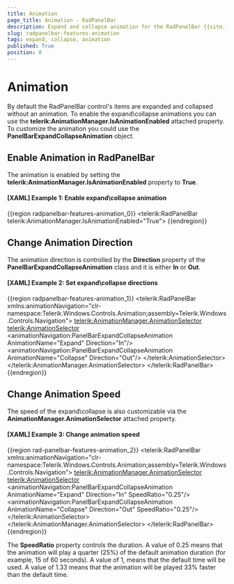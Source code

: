 ```yaml
---
title: Animation
page_title: Animation - RadPanelBar
description: Expand and collapse animation for the RadPanelBar {{site.framework_name}} control.
slug: radpanelbar-features-animation
tags: expand, collapse, animation
published: True
position: 0
---
```


# Animation

By default the RadPanelBar control's items are expanded and collapsed without an animation. To enable the expand\collapse animations you can use the **telerik:AnimationManager.IsAnimationEnabled** attached property. To customize the animation you could use the **PanelBarExpandCollapseAnimation** object.

## Enable Animation in RadPanelBar

The animation is enabled by setting the **telerik:AnimationManager.IsAnimationEnabled** property to **True**.

#### **[XAML] Example 1: Enable expand\collapse animation**
{{region radpanelbar-features-animation_0}}
	<telerik:RadPanelBar telerik:AnimationManager.IsAnimationEnabled="True">
{{endregion}}

## Change Animation Direction

The animation direction is controlled by the **Direction** property of the **PanelBarExpandCollapseAnimation** class and it is either **In** or **Out**.

#### **[XAML] Example 2: Set expand\collapse directions**

{{region radpanelbar-features-animation_1}}
	<telerik:RadPanelBar xmlns:animationNavigation="clr-namespace:Telerik.Windows.Controls.Animation;assembly=Telerik.Windows.Controls.Navigation"> 
		<telerik:AnimationManager.AnimationSelector>
			<telerik:AnimationSelector>
				<animationNavigation:PanelBarExpandCollapseAnimation AnimationName="Expand" Direction="In"/>
				<animationNavigation:PanelBarExpandCollapseAnimation AnimationName="Collapse" Direction="Out"/>
			</telerik:AnimationSelector>
		</telerik:AnimationManager.AnimationSelector>
	</telerik:RadPanelBar> 
{{endregion}}

## Change Animation Speed

The speed of the expand\collapse is also customizable via the **AnimationManager.AnimationSelector** attached property.

#### **[XAML] Example 3: Change animation speed**

{{region rad-panelbar-features-animation_2}}
	<telerik:RadPanelBar xmlns:animationNavigation="clr-namespace:Telerik.Windows.Controls.Animation;assembly=Telerik.Windows.Controls.Navigation"> 
		<telerik:AnimationManager.AnimationSelector>
			<telerik:AnimationSelector>
				<animationNavigation:PanelBarExpandCollapseAnimation AnimationName="Expand" Direction="In" SpeedRatio="0.25"/>
				<animationNavigation:PanelBarExpandCollapseAnimation AnimationName="Collapse" Direction="Out" SpeedRatio="0.25"/>
			</telerik:AnimationSelector>
		</telerik:AnimationManager.AnimationSelector>
	</telerik:RadPanelBar>
{{endregion}}

The **SpeedRatio** property controls the duration. A value of 0.25 means that the animation will play a quarter (25%) of the default animation duration (for example, 15 of 60 seconds). A value of 1, means that the default time will be used. A value of 1.33 means that the animation will be played 33% faster than the default time.
